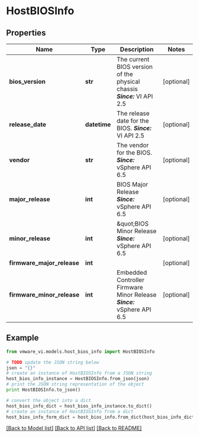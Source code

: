 # HostBIOSInfo


## Properties
Name | Type | Description | Notes
------------ | ------------- | ------------- | -------------
**bios_version** | **str** | The current BIOS version of the physical chassis  ***Since:*** VI API 2.5  | [optional] 
**release_date** | **datetime** | The release date for the BIOS.  ***Since:*** VI API 2.5  | [optional] 
**vendor** | **str** | The vendor for the BIOS.  ***Since:*** vSphere API 6.5  | [optional] 
**major_release** | **int** | BIOS Major Release  ***Since:*** vSphere API 6.5  | [optional] 
**minor_release** | **int** | \&quot;BIOS Minor Release  ***Since:*** vSphere API 6.5  | [optional] 
**firmware_major_release** | **int** |  | [optional] 
**firmware_minor_release** | **int** | Embedded Controller Firmware Minor Release  ***Since:*** vSphere API 6.5  | [optional] 

## Example

```python
from vmware_vi.models.host_bios_info import HostBIOSInfo

# TODO update the JSON string below
json = "{}"
# create an instance of HostBIOSInfo from a JSON string
host_bios_info_instance = HostBIOSInfo.from_json(json)
# print the JSON string representation of the object
print HostBIOSInfo.to_json()

# convert the object into a dict
host_bios_info_dict = host_bios_info_instance.to_dict()
# create an instance of HostBIOSInfo from a dict
host_bios_info_form_dict = host_bios_info.from_dict(host_bios_info_dict)
```
[[Back to Model list]](../README.md#documentation-for-models) [[Back to API list]](../README.md#documentation-for-api-endpoints) [[Back to README]](../README.md)


